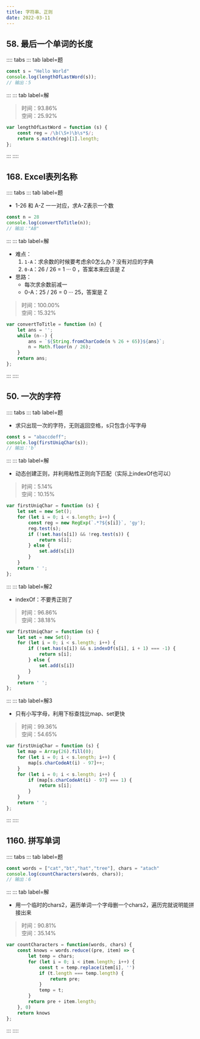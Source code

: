 ```yaml
---
title: 字符串、正则
date: 2022-03-11
---
```

## 58. 最后一个单词的长度
:::: tabs
::: tab label=题
```js
const s = "Hello World"
console.log(lengthOfLastWord(s));
// 输出：5
```
:::
::: tab label=解
>时间：93.86%  
>空间：25.92%
```js
var lengthOfLastWord = function (s) {
    const reg = /\b(\S+)\b\s*$/;
    return s.match(reg)[1].length;
};
```
:::
::::
## 168. Excel表列名称
:::: tabs
::: tab label=题
* 1-26 和 A-Z 一一对应，求A-Z表示一个数
```js
const n = 28
console.log(convertToTitle(n));
// 输出："AB"
```
:::
::: tab label=解
* 难点：
    1. `1-A`：求余数的时候要考虑余0怎么办？没有对应的字典
    2. `0-A`：26 / 26 = 1 ··· 0 ，答案本来应该是 Z
* 思路：
    * 每次求余数前减一
    * 0-A：25 / 26 = 0 ··· 25，答案是 Z
>时间：100.00%  
>空间：15.32%
```js
var convertToTitle = function (n) {
    let ans = '';
    while (n--) {
        ans = `${String.fromCharCode(n % 26 + 65)}${ans}`;
        n = Math.floor(n / 26);
    }
    return ans;
};
```
:::
::::
## 50. 一次的字符
:::: tabs
::: tab label=题
* 求只出现一次的字符，无则返回空格，s只包含小写字母
```js
const s = "abaccdeff";
console.log(firstUniqChar(s));
// 输出：'b'
```
:::
::: tab label=解
* 动态创建正则，并利用粘性正则向下匹配（实际上indexOf也可以）
>时间：5.14%  
>空间：10.15%
```js
var firstUniqChar = function (s) {
    let set = new Set();
    for (let i = 0; i < s.length; i++) {
        const reg = new RegExp(`.*?${s[i]}`, 'gy');
        reg.test(s);
        if (!set.has(s[i]) && !reg.test(s)) {
            return s[i];
        } else {
            set.add(s[i])
        }
    }
    return ' ';
};
```
:::
::: tab label=解2
* indexOf：不要秀正则了
>时间：96.86%  
>空间：38.18%
```js
var firstUniqChar = function (s) {
    let set = new Set();
    for (let i = 0; i < s.length; i++) {
        if (!set.has(s[i]) && s.indexOf(s[i], i + 1) === -1) {
            return s[i];
        } else {
            set.add(s[i])
        }
    }
    return ' ';
};
```
:::
::: tab label=解3
* 只有小写字母，利用下标查找比map、set更快
>时间：99.36%  
>空间：54.65%
```js
var firstUniqChar = function (s) {
    let map = Array(26).fill(0);
    for (let i = 0; i < s.length; i++) {
        map[s.charCodeAt(i) - 97]++;
    }
    for (let i = 0; i < s.length; i++) {
        if (map[s.charCodeAt(i) - 97] === 1) {
            return s[i];
        }
    }
    return ' ';
};
```
:::
::::
## 1160. 拼写单词
:::: tabs
::: tab label=题
```js
const words = ["cat","bt","hat","tree"], chars = "atach"
console.log(countCharacters(words, chars));
// 输出：6
```
:::
::: tab label=解
* 用一个临时的chars2，遍历单词一个字母删一个chars2，遍历完就说明能拼接出来
>时间：90.81%  
>空间：35.14%
```js
var countCharacters = function(words, chars) {
    const knows = words.reduce((pre, item) => {
        let temp = chars;
        for (let i = 0; i < item.length; i++) {
            const t = temp.replace(item[i], '')
            if (t.length === temp.length) {
                return pre;
            }
            temp = t;
        }
        return pre + item.length;
    }, 0)
    return knows
};
```
:::
::::
